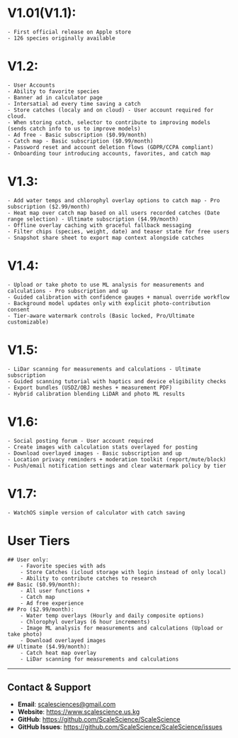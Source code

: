 # V1.01(V1.1): 
    - First official release on Apple store  
    - 126 species originally available  
# V1.2: 
    - User Accounts  
    - Ability to favorite species  
    - Banner ad in calculator page  
    - Intersatial ad every time saving a catch  
    - Store catches (localy and on cloud) - User account required for cloud. 
    - When storing catch, selector to contribute to improving models (sends catch info to us to improve models)  
    - Ad free - Basic subscription ($0.99/month)    
    - Catch map - Basic subscription ($0.99/month)  
    - Password reset and account deletion flows (GDPR/CCPA compliant)  
    - Onboarding tour introducing accounts, favorites, and catch map  
# V1.3: 
    - Add water temps and chlorophyl overlay options to catch map - Pro subscription ($2.99/month)  
    - Heat map over catch map based on all users recorded catches (Date range selection) - Ultimate subscription ($4.99/month)  
    - Offline overlay caching with graceful fallback messaging  
    - Filter chips (species, weight, date) and teaser state for free users  
    - Snapshot share sheet to export map context alongside catches  
# V1.4:
    - Upload or take photo to use ML analysis for measurements and calculations - Pro subscription and up  
    - Guided calibration with confidence gauges + manual override workflow  
    - Background model updates only with explicit photo-contribution consent  
    - Tier-aware watermark controls (Basic locked, Pro/Ultimate customizable)  
# V1.5:
    - LiDar scanning for measurements and calculations - Ultimate subscription  
    - Guided scanning tutorial with haptics and device eligibility checks  
    - Export bundles (USDZ/OBJ meshes + measurement PDF)  
    - Hybrid calibration blending LiDAR and photo ML results  
# V1.6:
    - Social posting forum - User account required  
    - Create images with calculation stats overlayed for posting  
    - Download overlayed images - Basic subscription and up  
    - Location privacy reminders + moderation toolkit (report/mute/block)  
    - Push/email notification settings and clear watermark policy by tier  
# V1.7:
    - WatchOS simple version of calculator with catch saving  


# User Tiers  
    ## User only:  
        - Favorite species with ads  
        - Store Catches (icloud storage with login instead of only local)
        - Ability to contribute catches to research
    ## Basic ($0.99/month):  
        - All user functions +  
        - Catch map  
        - Ad free experience  
    ## Pro ($2.99/month):  
        - Water temp overlays (Hourly and daily composite options)  
        - Chlorophyl overlays (6 hour increments)  
        - Image ML analysis for measurements and calculations (Upload or take photo)  
        - Download overlayed images  
    ## Ultimate ($4.99/month):  
        - Catch heat map overlay  
        - LiDar scanning for measurements and calculations  


---

## Contact & Support

- **Email**: scalesciences@gmail.com
- **Website**: https://www.scalescience.us.kg
- **GitHub**: https://github.com/ScaleScience/ScaleScience
- **GitHub Issues**: https://github.com/ScaleScience/ScaleScience/issues
